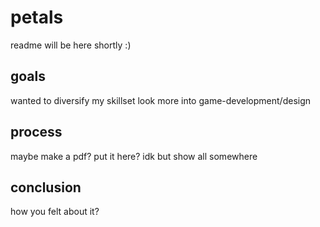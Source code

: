 # petals
readme will be here shortly :)

## goals
wanted to diversify my skillset
look more into game-development/design

## process
maybe make a pdf? put it here? idk but show all somewhere

## conclusion
how you felt about it?
